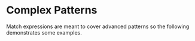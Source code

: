 # Complex Patterns

Match expressions are meant to cover advanced patterns so the following demonstrates some examples.
